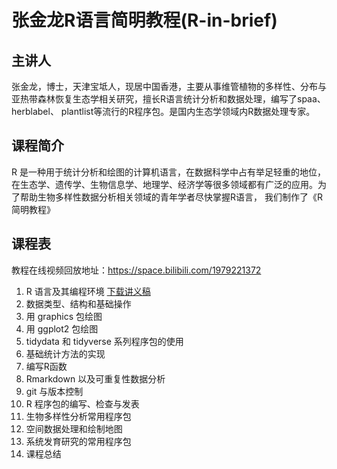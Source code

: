 # 张金龙R语言简明教程(R-in-brief)

## 主讲人
张金龙，博士，天津宝坻人，现居中国香港，主要从事维管植物的多样性、分布与亚热带森林恢复生态学相关研究，擅长R语言统计分析和数据处理，编写了spaa、herblabel、 plantlist等流行的R程序包。是国内生态学领域内R数据处理专家。

## 课程简介
R 是一种用于统计分析和绘图的计算机语言，在数据科学中占有举足轻重的地位，在生态学、遗传学、生物信息学、地理学、经济学等很多领域都有广泛的应用。为了帮助生物多样性数据分析相关领域的青年学者尽快掌握R语言， 我们制作了《R简明教程》

## 课程表

教程在线视频回放地址：https://space.bilibili.com/1979221372 

01.  R 语言及其编程环境  [下载讲义稿](https://gitee.com/Hello-BD/R-in-brief/raw/main/01_R_intro_and_programming_tools.pdf)
02.  数据类型、结构和基础操作  
03.  用 graphics 包绘图  
04.  用 ggplot2 包绘图  
05.  tidydata 和 tidyverse 系列程序包的使用  
06.  基础统计方法的实现  
07.  编写R函数  
08.  Rmarkdown 以及可重复性数据分析  
09.  git 与版本控制  
10.  R 程序包的编写、检查与发表  
11.  生物多样性分析常用程序包  
12.  空间数据处理和绘制地图  
13.  系统发育研究的常用程序包  
14.  课程总结  
